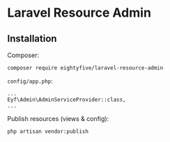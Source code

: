 # Laravel Resource Admin

## Installation

Composer:
```
composer require eightyfive/laravel-resource-admin
```

`config/app.php`:
```
...
Eyf\Admin\AdminServiceProvider::class,
...
```

Publish resources (views & config):
```
php artisan vendor:publish
```
